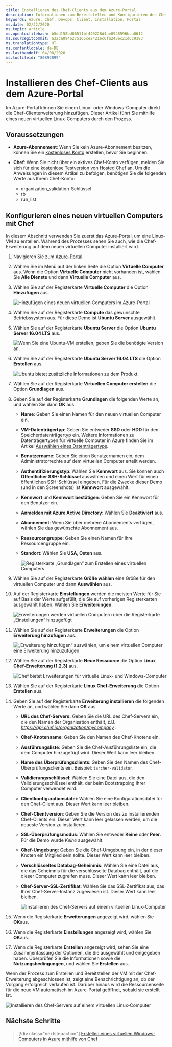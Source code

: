 ```yaml
---
title: Installieren des Chef-Clients aus dem Azure-Portal
description: Informationen zum Bereitstellen und Konfigurieren des Chef-Clients aus dem Azure-Portal
keywords: Azure, Chef, Devops, Client, Installation, Portal
ms.date: 02/22/2020
ms.topic: article
ms.openlocfilehash: b5dd158bd06511bf440228d4ae0948596bca0612
ms.sourcegitcommit: a32ca0946275165ce24216c6fa243ec21d6c9193
ms.translationtype: HT
ms.contentlocale: de-DE
ms.lasthandoff: 04/08/2020
ms.locfileid: "80892899"
---
```

# <a name="install-the-chef-client-from-the-azure-portal"></a>Installieren des Chef-Clients aus dem Azure-Portal
Im Azure-Portal können Sie einem Linux- oder Windows-Computer direkt die Chef-Clienterweiterung hinzufügen. Dieser Artikel führt Sie mithilfe eines neuen virtuellen Linux-Computers durch den Prozess.

## <a name="prerequisites"></a>Voraussetzungen

- **Azure-Abonnement**: Wenn Sie kein Azure-Abonnement besitzen, können Sie ein [kostenloses Konto](https://azure.microsoft.com/free/?ref=microsoft.com&utm_source=microsoft.com&utm_medium=docs&utm_campaign=visualstudio) erstellen, bevor Sie beginnen.

- **Chef**: Wenn Sie nicht über ein aktives Chef-Konto verfügen, melden Sie sich für eine [kostenlose Testversion von Hosted Chef](https://manage.chef.io/signup) an. Um die Anweisungen in diesem Artikel zu befolgen, benötigen Sie die folgenden Werte aus Ihrem Chef-Konto:
  - organization_validation-Schlüssel
  - rb
  - run_list

## <a name="configure-a-new-virtual-machine-with-chef"></a>Konfigurieren eines neuen virtuellen Computers mit Chef

In diesem Abschnitt verwenden Sie zuerst das Azure-Portal, um eine Linux-VM zu erstellen. Während des Prozesses sehen Sie auch, wie die Chef-Erweiterung auf dem neuen virtuellen Computer installiert wird.

1. Navigieren Sie zum [Azure-Portal](https://portal.azure.com).

1. Wählen Sie im Menü auf der linken Seite die Option **Virtuelle Computer** aus. Wenn die Option **Virtuelle Computer** nicht vorhanden ist, wählen Sie **Alle Dienste** und dann **Virtuelle Computer** aus.

1. Wählen Sie auf der Registerkarte **Virtuelle Computer** die Option **Hinzufügen** aus.

    ![Hinzufügen eines neuen virtuellen Computers im Azure-Portal](./media/client-install-from-azure-portal/add-vm.png)

1. Wählen Sie auf der Registerkarte **Compute** das gewünschte Betriebssystem aus. Für diese Demo ist **Ubuntu Server** ausgewählt.

1. Wählen Sie auf der Registerkarte **Ubuntu Server** die Option **Ubuntu Server 16.04 LTS** aus.

    ![Wenn Sie eine Ubuntu-VM erstellen, geben Sie die benötigte Version an.](./media/client-install-from-azure-portal/ubuntu-server-version.png)

1. Wählen Sie auf der Registerkarte **Ubuntu Server 16.04 LTS** die Option **Erstellen** aus.

    ![Ubuntu bietet zusätzliche Informationen zu dem Produkt.](./media/client-install-from-azure-portal/create-vm.png)

1. Wählen Sie auf der Registerkarte **Virtuellen Computer erstellen** die Option **Grundlagen** aus.

1. Geben Sie auf der Registerkarte **Grundlagen** die folgenden Werte an, und wählen Sie dann **OK** aus.

   - **Name**: Geben Sie einen Namen für den neuen virtuellen Computer ein.
   - **VM-Datenträgertyp**: Geben Sie entweder **SSD** oder **HDD** für den Speicherdatenträgertyp ein. Weitere Informationen zu Datenträgertypen für virtuelle Computer in Azure finden Sie im Artikel [Auswählen eines Datenträgertyps](https://docs.microsoft.com/azure/virtual-machines/windows/disks-types).
   - **Benutzername**: Geben Sie einen Benutzernamen ein, dem Administratorrechte auf dem virtuellen Computer erteilt werden.
   - **Authentifizierungstyp**: Wählen Sie **Kennwort** aus. Sie können auch **Öffentlicher SSH-Schlüssel** auswählen und einen Wert für einen öffentlichen SSH-Schlüssel eingeben. Für die Zwecke dieser Demo (und in den Screenshots) ist **Kennwort** ausgewählt.
   - **Kennwort** und **Kennwort bestätigen**: Geben Sie ein Kennwort für den Benutzer ein.
   - **Anmelden mit Azure Active Directory**: Wählen Sie **Deaktiviert** aus.
   - **Abonnement**: Wenn Sie über mehrere Abonnements verfügen, wählen Sie das gewünschte Abonnement aus.
   - **Ressourcengruppe**: Geben Sie einen Namen für Ihre Ressourcengruppe ein.
   - **Standort**: Wählen Sie **USA, Osten** aus.

     ![Registerkarte „Grundlagen“ zum Erstellen eines virtuellen Computers](./media/client-install-from-azure-portal/add-vm-basics.png)

1. Wählen Sie auf der Registerkarte **Größe wählen** eine Größe für den virtuellen Computer und dann **Auswählen** aus.

1. Auf der Registerkarte **Einstellungen** werden die meisten Werte für Sie auf Basis der Werte aufgefüllt, die Sie auf vorherigen Registerkarten ausgewählt haben. Wählen Sie **Erweiterungen**.

     ![Erweiterungen werden virtuellen Computern über die Registerkarte „Einstellungen“ hinzugefügt](./media/client-install-from-azure-portal/add-vm-select-extensions.png)

1. Wählen Sie auf der Registerkarte **Erweiterungen** die Option **Erweiterung hinzufügen** aus.

     ![„Erweiterung hinzufügen“ auswählen, um einem virtuellen Computer eine Erweiterung hinzuzufügen](./media/client-install-from-azure-portal/add-vm-add-extension.png)

1. Wählen Sie auf der Registerkarte **Neue Ressource** die Option **Linux Chef-Erweiterung (1.2.3)** aus.

     ![Chef bietet Erweiterungen für virtuelle Linux- und Windows-Computer](./media/client-install-from-azure-portal/select-linux-chef-extension.png)

1. Wählen Sie auf der Registerkarte **Linux Chef-Erweiterung** die Option **Erstellen** aus.

1. Geben Sie auf der Registerkarte **Erweiterung installieren** die folgenden Werte an, und wählen Sie dann **OK** aus.

    - **URL des Chef-Servers:** Geben Sie die URL des Chef-Servers ein, die den Namen der Organisation enthält, z.B. *https://api.chef.io/organization/mycompany* .
    - **Chef-Knotenname**: Geben Sie den Namen des Chef-Knotens ein.
    - **Ausführungsliste**: Geben Sie die Chef-Ausführungsliste ein, die dem Computer hinzugefügt wird. Dieser Wert kann leer bleiben.
    - **Name des Überprüfungsclients**: Geben Sie den Namen des Chef-Überprüfungsclients ein. Beispiel: `tarcher-validator`.
    - **Validierungsschlüssel**: Wählen Sie eine Datei aus, die den Validierungsschlüssel enthält, der beim Bootstrapping Ihrer Computer verwendet wird.
    - **Clientkonfigurationsdatei**: Wählen Sie eine Konfigurationsdatei für den Chef-Client aus. Dieser Wert kann leer bleiben.
    - **Chef-Clientversion**: Geben Sie die Version des zu installierenden Chef-Clients ein. Dieser Wert kann leer gelassen werden, um die neueste Version zu installieren.
    - **SSL-Überprüfungsmodus**: Wählen Sie entweder **Keine** oder **Peer**. Für die Demo wurde *Keine* ausgewählt.
    - **Chef-Umgebung**: Geben Sie die Chef-Umgebung ein, in der dieser Knoten ein Mitglied sein sollte. Dieser Wert kann leer bleiben.
    - **Verschlüsseltes Databag-Geheimnis**: Wählen Sie eine Datei aus, die das Geheimnis für die verschlüsselte Databag enthält, auf die dieser Computer zugreifen muss. Dieser Wert kann leer bleiben.
    - **Chef-Server-SSL-Zertifikat**: Wählen Sie das SSL-Zertifikat aus, das Ihrer Chef-Server-Instanz zugewiesen ist. Dieser Wert kann leer bleiben.

      ![Installieren des Chef-Servers auf einem virtuellen Linux-Computer](./media/client-install-from-azure-portal/install-extension.png)

1. Wenn die Registerkarte **Erweiterungen** angezeigt wird, wählen Sie **OK**aus.

1. Wenn die Registerkarte **Einstellungen** angezeigt wird, wählen Sie **OK**aus.

1. Wenn die Registerkarte **Erstellen** angezeigt wird, sehen Sie eine Zusammenfassung der Optionen, die Sie ausgewählt und eingegeben haben. Überprüfen Sie die Informationen sowie die **Nutzungsbedingungen**, und wählen Sie **Erstellen** aus.

Wenn der Prozess zum Erstellen und Bereitstellen der VM mit der Chef-Erweiterung abgeschlossen ist, zeigt eine Benachrichtigung an, ob der Vorgang erfolgreich verlaufen ist. Darüber hinaus wird die Ressourcenseite für die neue VM automatisch im Azure-Portal geöffnet, sobald sie erstellt ist.

![Installieren des Chef-Servers auf einem virtuellen Linux-Computer](./media/client-install-from-azure-portal/resource-created.png)

## <a name="next-steps"></a>Nächste Schritte

> [!div class="nextstepaction"] 
> [Erstellen eines virtuellen Windows-Computers in Azure mithilfe von Chef](windows-vm-configure.md)